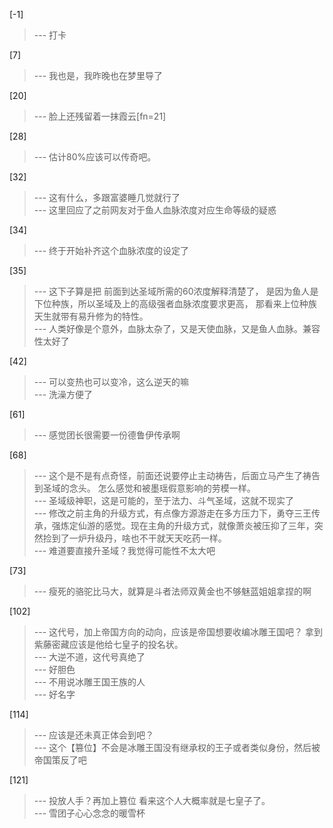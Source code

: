 
[-1] 
>--- 打卡<br>

[7] 
>--- 我也是，我昨晚也在梦里导了<br>

[20] 
>--- 脸上还残留着一抹霞云[fn=21]<br>

[28] 
>--- 估计80%应该可以传奇吧。<br>

[32] 
>--- 这有什么，多跟富婆睡几觉就行了<br>
>--- 这里回应了之前网友对于鱼人血脉浓度对应生命等级的疑惑<br>

[34] 
>--- 终于开始补齐这个血脉浓度的设定了<br>

[35] 
>--- 这下子算是把
前面到达圣域所需的60浓度解释清楚了，
是因为鱼人是下位种族，所以圣域及上的高级强者血脉浓度要求更高，
那看来上位种族天生就带有易升修为的特性。<br>
>--- 人类好像是个意外，血脉太杂了，又是天使血脉，又是鱼人血脉。兼容性太好了<br>

[42] 
>--- 可以变热也可以变冷，这么逆天的嘛<br>
>--- 洗澡方便了<br>

[61] 
>--- 感觉团长很需要一份德鲁伊传承啊<br>

[68] 
>--- 这个是不是有点奇怪，前面还说要停止主动祷告，后面立马产生了祷告到圣域的念头。
怎么感觉和被墨瑶假意影响的劳模一样。<br>
>--- 圣域级神职，这是可能的，至于法力、斗气圣域，这就不现实了<br>
>--- 修改之前主角的升级方式，有点像方源游走在多方压力下，勇夺三王传承，强炼定仙游的感觉。现在主角的升级方式，就像萧炎被压抑了三年，突然捡到了一炉升级丹，啥也不干就天天吃药一样。<br>
>--- 难道要直接升圣域？我觉得可能性不太大吧<br>

[73] 
>--- 瘦死的骆驼比马大，就算是斗者法师双黄金也不够魅蓝姐姐拿捏的啊<br>

[102] 
>--- 这代号，加上帝国方向的动向，应该是帝国想要收编冰雕王国吧？
拿到紫藤密藏应该是他给七皇子的投名状。<br>
>--- 大逆不道，这代号真绝了<br>
>--- 好胆色<br>
>--- 不用说冰雕王国王族的人<br>
>--- 好名字<br>

[114] 
>--- 应该是还未真正体会到吧？<br>
>--- 这个【篡位】不会是冰雕王国没有继承权的王子或者类似身份，然后被帝国策反了吧<br>

[121] 
>--- 投放人手？再加上篡位 看来这个人大概率就是七皇子了。<br>
>--- 雪团子心心念念的暖雪杯<br>
